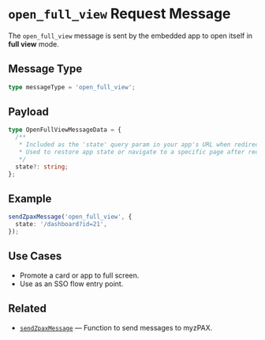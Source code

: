 # `open_full_view` Request Message

The `open_full_view` message is sent by the embedded app to open itself in **full view** mode.

## Message Type

```ts
type messageType = 'open_full_view';
```

## Payload

```ts
type OpenFullViewMessageData = {
  /**
   * Included as the 'state' query param in your app's URL when redirected back from SSO.
   * Used to restore app state or navigate to a specific page after receiving the auth code.
   */
  state?: string;
};
```

## Example

```ts
sendZpaxMessage('open_full_view', {
  state: '/dashboard?id=21',
});
```

## Use Cases

- Promote a card or app to full screen.
- Use as an SSO flow entry point.

## Related

- [`sendZpaxMessage`](../sendZpaxMessage.md) — Function to send messages to myzPAX.

